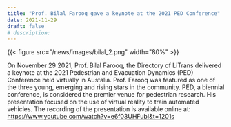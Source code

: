 ```yaml
---
title: "Prof. Bilal Farooq gave a keynote at the 2021 PED Conference"
date: 2021-11-29
draft: false
# description:
---
```

{{< figure src="/news/images/bilal_2.png" width="80%" >}}

<!--more-->

On November 29 2021, Prof. Bilal Farooq, the Directory of LiTrans delivered a keynote at the 2021 Pedestrian and Evacuation Dynamics (PED) Conference held virtually in Austalia. 
Prof. Farooq was featured as one of the three young, emerging and rising stars in the community. PED, a biennial conference, is considered the premier venue for pedestrian research.
His presentation focused on the use of virtual reality to train automated vehicles. The recording of the presentation is available online at: https://www.youtube.com/watch?v=e6f03UHFubI&t=1201s
